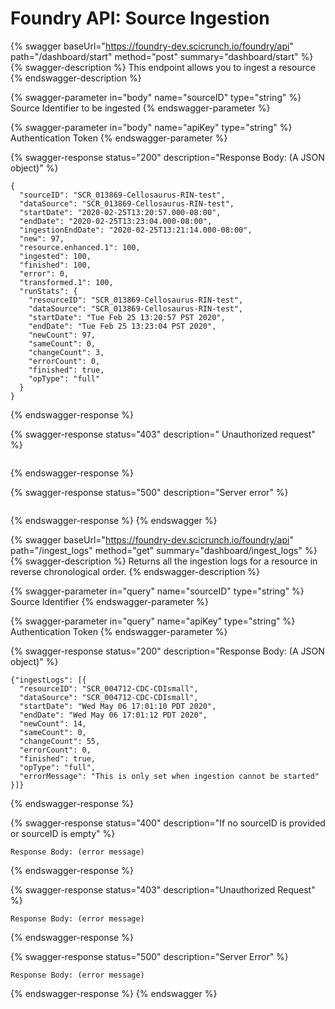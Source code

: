# Foundry API: Source Ingestion

{% swagger baseUrl="https://foundry-dev.scicrunch.io/foundry/api" path="/dashboard/start" method="post" summary="dashboard/start" %}
{% swagger-description %}
This endpoint allows you to ingest a resource
{% endswagger-description %}

{% swagger-parameter in="body" name="sourceID" type="string" %}
Source Identifier to be ingested
{% endswagger-parameter %}

{% swagger-parameter in="body" name="apiKey" type="string" %}
Authentication Token
{% endswagger-parameter %}

{% swagger-response status="200" description="Response Body: (A JSON object)" %}
```
{
  "sourceID": "SCR_013869-Cellosaurus-RIN-test",
  "dataSource": "SCR_013869-Cellosaurus-RIN-test",
  "startDate": "2020-02-25T13:20:57.000-08:00",
  "endDate": "2020-02-25T13:23:04.000-08:00",
  "ingestionEndDate": "2020-02-25T13:21:14.000-08:00",
  "new": 97,
  "resource.enhanced.1": 100,
  "ingested": 100,
  "finished": 100,
  "error": 0,
  "transformed.1": 100,
  "runStats": {
    "resourceID": "SCR_013869-Cellosaurus-RIN-test",
    "dataSource": "SCR_013869-Cellosaurus-RIN-test",
    "startDate": "Tue Feb 25 13:20:57 PST 2020",
    "endDate": "Tue Feb 25 13:23:04 PST 2020",
    "newCount": 97,
    "sameCount": 0,
    "changeCount": 3,
    "errorCount": 0,
    "finished": true,
    "opType": "full"
  }
}
```
{% endswagger-response %}

{% swagger-response status="403" description=" Unauthorized request" %}
```
```
{% endswagger-response %}

{% swagger-response status="500" description="Server error" %}
```
```
{% endswagger-response %}
{% endswagger %}

{% swagger baseUrl="https://foundry-dev.scicrunch.io/foundry/api" path="/ingest_logs" method="get" summary="dashboard/ingest_logs" %}
{% swagger-description %}
Returns all the ingestion logs for a resource in reverse chronological order.
{% endswagger-description %}

{% swagger-parameter in="query" name="sourceID" type="string" %}
Source Identifier 
{% endswagger-parameter %}

{% swagger-parameter in="query" name="apiKey" type="string" %}
Authentication Token
{% endswagger-parameter %}

{% swagger-response status="200" description="Response Body: (A JSON object)" %}
```
{"ingestLogs": [{
  "resourceID": "SCR_004712-CDC-CDIsmall",
  "dataSource": "SCR_004712-CDC-CDIsmall",
  "startDate": "Wed May 06 17:01:10 PDT 2020",
  "endDate": "Wed May 06 17:01:12 PDT 2020",
  "newCount": 14,
  "sameCount": 0,
  "changeCount": 55,
  "errorCount": 0,
  "finished": true,
  "opType": "full",
  "errorMessage": "This is only set when ingestion cannot be started"
}]}
```
{% endswagger-response %}

{% swagger-response status="400" description="If no sourceID is provided or sourceID is empty" %}
```
Response Body: (error message)
```
{% endswagger-response %}

{% swagger-response status="403" description="Unauthorized Request" %}
```
Response Body: (error message)
```
{% endswagger-response %}

{% swagger-response status="500" description="Server Error" %}
```
Response Body: (error message)
```
{% endswagger-response %}
{% endswagger %}

